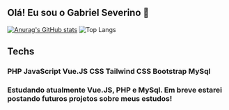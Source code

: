 
## Olá! Eu sou o Gabriel Severino 👋

[![Anurag's GitHub stats](https://github-readme-stats.vercel.app/api?username=gabrielfsev)](https://github.com/anuraghazra/github-readme-stats) ![Top Langs](https://github-readme-stats.vercel.app/api/top-langs/?username=gabrielfsev&layout=compact)
## Techs
### PHP JavaScript Vue.JS CSS Tailwind CSS Bootstrap MySql

### Estudando atualmente Vue.JS, PHP e MySql. Em breve estarei postando futuros projetos sobre meus estudos!
